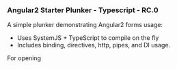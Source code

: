 ### Angular2 Starter Plunker - Typescript - RC.0

A simple plunker demonstrating Angular2 forms usage:
- Uses SystemJS + TypeScript to compile on the fly
- Includes binding, directives, http, pipes, and DI usage.

For opening 

